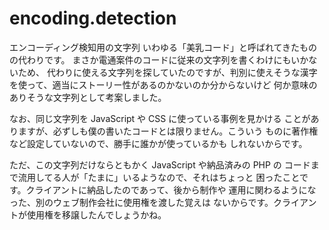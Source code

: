 # encoding.detection
エンコーディング検知用の文字列
いわゆる「美乳コード」と呼ばれてきたものの代わりです。
まさか電通案件のコードに従来の文字列を書くわけにもいかないため、
代わりに使える文字列を探していたのですが、判別に使えそうな漢字
を使って、適当にストーリー性があるのかないのか分からないけど
何か意味のありそうな文字列として考案しました。

なお、同じ文字列を JavaScript や CSS に使っている事例を見かける
ことがありますが、必ずしも僕の書いたコードとは限りません。こういう
ものに著作権など設定していないので、勝手に誰かが使っているかも
しれないからです。

ただ、この文字列だけならともかく JavaScript や納品済みの PHP の
コードまで流用してる人が「たまに」いるようなので、それはちょっと
困ったことです。クライアントに納品したのであって、後から制作や
運用に関わるようになった、別のウェブ制作会社に使用権を渡した覚えは
ないからです。クライアントが使用権を移譲したんでしょうかね。
